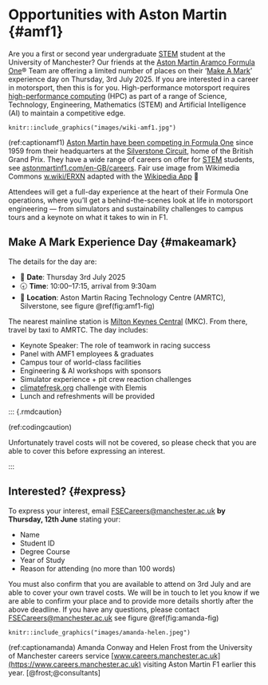 # Opportunities with Aston Martin {#amf1}

Are you a first or second year undergraduate [STEM](https://en.wikipedia.org/wiki/Science,_technology,_engineering,_and_mathematics) student at the University of Manchester? Our friends at the [Aston Martin Aramco Formula One](https://www.astonmartinf1.com)® Team are offering a limited number of places on their ‘[Make A Mark](https://www.astonmartinf1.com/en-GB/make-a-mark)’ experience day on Thursday, 3rd July 2025. If you are interested in a career in motorsport, then this is for you. High-performance motorsport requires [high-performance computing](https://en.wikipedia.org/wiki/High-performance_computing) (HPC) as part of a range of Science, Technology, Engineering, Mathematics (STEM) and Artificial Intelligence (AI) to maintain a competitive edge.

```{r amf1-fig, echo = FALSE, fig.align = "center", out.width = "100%", fig.cap = "(ref:captionamf1)"}
knitr::include_graphics("images/wiki-amf1.jpg")
```
(ref:captionamf1) [Aston Martin have been competing in Formula One](https://en.wikipedia.org/wiki/Aston_Martin_in_Formula_One) since 1959 from their headquarters at the [Silverstone Circuit](https://en.wikipedia.org/wiki/Silverstone_Circuit), home of the British Grand Prix. They have a wide range of careers on offer for [STEM](https://en.wikipedia.org/wiki/Science,_technology,_engineering,_and_mathematics) students, see [astonmartinf1.com/en-GB/careers](https://www.astonmartinf1.com/en-GB/careers). Fair use image from Wikimedia Commons [w.wiki/ERXN](https://w.wiki/ERXN) adapted with the [Wikipedia App](https://apps.apple.com/us/app/wikipedia/id324715238) 🏁
 
Attendees will get a full-day experience at the heart of their Formula One operations, where you’ll get a behind-the-scenes look at life in motorsport engineering — from simulators and sustainability challenges to campus tours and a keynote on what it takes to win in F1.

## Make A Mark Experience Day {#makeamark}

The details for the day are:
 
* 📆 **Date**: Thursday 3rd July 2025
* 🕣 **Time**: 10:00–17:15, arrival from 9:30am
* 📍 **Location**: Aston Martin Racing Technology Centre (AMRTC), Silverstone, see figure \@ref(fig:amf1-fig)

The nearest mainline station is [Milton Keynes Central](https://www.nationalrail.co.uk/stations/milton-keynes-central/) (MKC). From there, travel by taxi to AMRTC. The day includes:

* Keynote Speaker: The role of teamwork in racing success
* Panel with AMF1 employees & graduates
* Campus tour of world-class facilities
* Engineering & AI workshops with sponsors
* Simulator experience + pit crew reaction challenges
* [climatefresk.org](https://climatefresk.org) challenge with Elemis
* Lunch and refreshments will be provided

::: {.rmdcaution}

(ref:codingcaution)

Unfortunately travel costs will not be covered, so please check that you are able to cover this before expressing an interest.

:::

## Interested? {#express}
 
To express your interest, email [FSECareers@manchester.ac.uk](mailto:FSECareers@manchester.ac.uk) **by Thursday, 12th June** stating your:

* Name
* Student ID
* Degree Course
* Year of Study
* Reason for attending (no more than 100 words)

You must also confirm that you are available to attend on 3rd July and are able to cover your own travel costs. We will be in touch to let you know if we are able to confirm your place and to provide more details shortly after the above deadline. If you have any questions, please contact [FSECareers@manchester.ac.uk](mailto:FSECareers@manchester.ac.uk) see figure \@ref(fig:amanda-fig)
 
```{r amanda-fig, echo = FALSE, fig.align = "center", out.width = "100%", fig.cap = "(ref:captionamanda)"}
knitr::include_graphics("images/amanda-helen.jpeg")
```
(ref:captionamanda) Amanda Conway and Helen Frost from the University of Manchester careers service [www.careers.manchester.ac.uk](https://www.careers.manchester.ac.uk) visiting Aston Martin F1 earlier this year. [@frost;@consultants]
